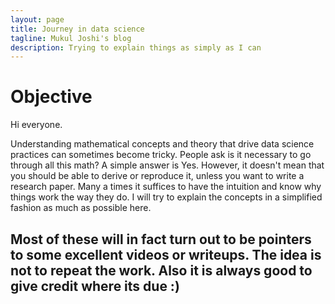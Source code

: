 ```yaml
---
layout: page
title: Journey in data science 
tagline: Mukul Joshi's blog
description: Trying to explain things as simply as I can 
---
```


Objective
=========

Hi everyone. 

Understanding mathematical concepts and theory that drive data science practices can sometimes become tricky. People ask is it necessary to go through all this math? A simple answer is Yes. However, it doesn't mean that you should be able to derive or reproduce it, unless you want to write a research paper. Many a times it suffices to have the intuition and know why things work the way they do. I will try to explain the concepts in a simplified fashion as much as possible here.

Most of these will in fact turn out to be pointers to some excellent videos or writeups. The idea is not to repeat the work. Also it is always good to give credit where its due :) 
---
